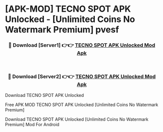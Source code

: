# [APK-MOD] TECNO SPOT APK Unlocked - [Unlimited Coins No Watermark Premium] pvesf



<div align="center">
<h3>🔴 Download [Server1] 👉👉 <a href="https://momento.my/?title=TECNO_SPOT_APK_Unlocked">TECNO SPOT APK Unlocked Mod Apk</a></h3><br>

<h3>🔴 Download [Server2] 👉👉 <a href="https://momento.my/?title=TECNO_SPOT_APK_Unlocked">TECNO SPOT APK Unlocked Mod Apk</a></h3>
</div>



Download TECNO SPOT APK Unlocked 

Free APK MOD TECNO SPOT APK Unlocked [Unlimited Coins No Watermark Premium]

Download TECNO SPOT APK Unlocked [Unlimited Coins No Watermark Premium] Mod For Android
